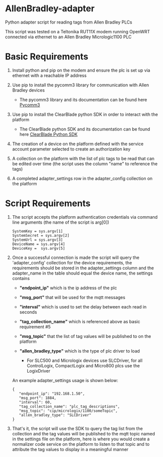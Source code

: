 # AllenBradley-adapter
Python adapter script for reading tags from Allen Bradley PLCs

This script was tested on a Teltonika RUT11X modem running OpenWRT connected via ethernet to an Allen Bradley Micrologic1100 PLC

# Basic Requirements

1. Install python and pip on the modem and ensure the plc is set up via ethernet with a reachable IP address

2. Use pip to install the pycomm3 library for communication with Allen Bradley devices
    - The pycomm3 library and its documentation can be found here [Pycomm3](https://docs.pycomm3.dev/en/latest/index.html)
    
    
3. Use pip to install the ClearBlade python SDK in order to interact with the platform 
    - The ClearBlade python SDK and its documentation can be found here [ClearBlade Python SDK](https://github.com/ClearBlade/ClearBlade-Python-SDK)

4. The creation of a device on the platform defined with the service account parameter selected to create an authorization key

5. A collection on the platform with the list of plc tags to be read that can be edited over time (the script uses the column "name" to reference the tags)

6. A completed adapter_settings row in the adapter_config collection on the platform

# Script Requirements

1. The script accepts the platform authentication credentials via command line arguments (the name of the script is arg[0])
    ```
    SystemKey = sys.argv[1]
    SystemSecret = sys.argv[2]
    SystemUrl = sys.argv[3]    
    DeviceName = sys.argv[4]
    DeviceKey =  sys.argv[5] 
    ```
2. Once a successful connection is made the script will query the 'adapter_config' collection for the device requirements, the requirements should be stored in the adapter_settings column and the adapter_name in the table should equal the device name, the settings contains
    
    - **"endpoint_ip"**             which is the ip address of the plc
    
    - **"msg_port"**                that will be used for the mqtt messages
    
    - **"interval"**                which is used to set the delay between each read in seconds
    
    - **"tag_collection_name"**     which is referenced above as basic requirement #5
    
    - **"msg_topic"**               that the list of tag values will be published to on the platform
    
    - **"allen_bradley_type"**      which is the type of plc driver to load
    
      - For SLC500 and Micrologix devices use SLCDriver, for all ControlLogix, CompactLogix and Micro800 plcs use the LogixDriver
   
   An example adapter_settings usage is shown below:
   
   ```
   {
      "endpoint_ip": "192.168.1.50",
      "msg_port": 1884, 
      "interval": 60, 
      "tag_collection_name": "plc_tag_descriptions", 
      "msg_topic": "cip/micrologix/1100/someTopic", 
      "allen_bradley_type": "SLCDriver" 
   }
   ```
3. That's it, the script will use the SDK to query the tag list from the collection and the tag values will be published to the mqtt topic named in the settings file on the platform, here is where you would create a normalizer code service on the platform to listen to that topic and to attribute the tag values to display in a meaningful manner

   
